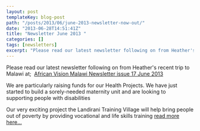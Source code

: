 ```yaml
---
layout: post
templateKey: blog-post
path: "/posts/2013/06/june-2013-newsletter-now-out/"
date: "2013-06-28T14:51:41Z"
title: "Newsletter June 2013 "
categories: []
tags: [newsletters]
excerpt: "Please read our latest newsletter following on from Heather's recent trip to Malawi at;  African Vi..."
---
```


Please read our latest newsletter following on from Heather's recent trip to Malawi at;  [African Vision Malawi Newsletter issue 17 June 2013](http://www.africanvision.org.uk/africa-vision-news/wp-content/uploads/2013/06/African-Vision-Malawi-Newsletter-issue-17-June-2013.pdf "June 2013 Newsletter")

We are particularly raising funds for our Health Projects. We have just started to build a sorely-needed maternity unit and are looking to supporting people with disabilities

Our very exciting project the Landirani Training Village will help bring people out of poverty by providing vocational and life skills training [read more here...](http://www.africanvision.org.uk/projects/landirani-training-village/)